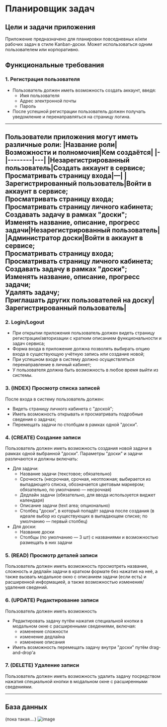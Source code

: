 # Планировщик задач
## Цели и задачи приложения
Приложение предназначено для планировки повседневных и/или рабочих задач в стиле Kanban-доски. Может использоваться одним пользователем или корпоративно.
## Функциональные требования
### 1. Регистрация пользователя
* Пользователь должен иметь возможность создать аккаунт, введя:
     - Имя пользователя
     - Адрес электронной почты
     - Пароль
* После успешной регистрации пользователь должен получать уведомление и перенаправляться на страницу логина.

------------------------------
Пользователи приложения могут иметь различные роли: 
|Название роли|Возможности и полномочия|Кем создаётся|
|-|--------|---|
|Незарегистрированный пользователь|Создать аккаунт в сервисе; <br/> Просматривать страницу входа|—|
|Зарегистрированный пользователь|Войти в аккаунт в сервисе; <br/> Просматривать страницу входа; <br/> Просматривать страницу личного кабинета; <br/> Создавать задачу в рамках "доски"; <br/> Изменять название, описание, прогресс задачи|Незарегистрированный пользователь|
|Администратор доски|Войти в аккаунт в сервисе; <br/> Просматривать страницу входа; <br/> Просматривать страницу личного кабинета; <br/> Создавать задачу в рамках "доски"; <br/> Изменять название, описание, прогресс задачи; <br/> Удалять задачу; <br/> Приглашать других пользователей на доску|Зарегистрированный пользователь|
-------------------------------

### 2. Login/Logout
* При открытии приложения пользователь должен видеть страницу регистрации/авторизации с кратким описанием функциональности и задач сервиса;
* Форма входа в приложение должна позволять выбирать опцию входа в существующую учётную запись или создание новой;
* При успешном входе в систему должно осуществляться перенаправление в личный кабинет;
* У пользователя должна быть возможность в любое время выйти из системы.
### 3. (INDEX) Просмотр списка записей
После входа в систему пользователь должен:
* Видеть страницу личного кабинета с "доской";
* Иметь возможность открывать и просматривать подробные сведения о задачах;
* Перемещать задачи по столбцам в рамках одной "доски".
### 4. (CREATE) Создание записи
Пользователь должен иметь возможность создания новой задачи в рамках одной выбранной "доски". Параметры "доски" и задачи различаются и должны включать:
* Для задачи:
    * Название задачи (текстовое; обязательно)
    * Срочность (несрочная, срочная, неотложная; выбирается из выпадающего списка, обозначается цветовым маркером; обязательно, по умолчанию — несрочная) 
    * Дедлайн задачи (обязательно, для ввода используется виджет календаря)
    * Описание задачи (text area; опционально)
    * Столбец "доски", в который попадёт задача после создания (в идеале выбор из существующих в выпадающем списке; по умолчанию — первый столбец)
 * Для доски:
    * Название доски
    * Столбцы (по умолчанию — 3 шт) с названиями и возможностью размещать в них задачи
### 5. (READ) Просмотр деталей записи
Пользователь должен иметь возможность просмотреть название, сложность и дедлайн задачи в кратком формате без нажатия на неё, а также вызвать модальное окно с описанием задачи (если есть) и расширенной информацией, а также возможностью изменения/удаления сведений.
### 6. (UPDATE) Редактирование записи
Пользователь должен иметь возможность
* Редактировать задачу путём нажатия специальной кнопки в модальном окне с расширенными сведениями, включая: 
    * изменение сложности
    * изменение дедлайна
    * изменение описания
* Иметь возможность перемещать задачу внутри "доски" путём drag-and-drop'а
### 7. (DELETE) Удаление записи
Пользователь должен иметь возможность удалить задачу посредством нажатия специальной кнопки в модальном окне с расширенными сведениями.

----------------------------------------------------
## База данных
(пока такая....)
![image](https://github.com/user-attachments/assets/05f186ca-4072-4c13-bfdf-85e70c0a158c)



